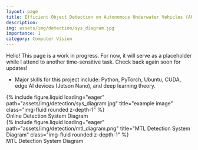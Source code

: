 ```yaml
---
layout: page
title: Efficient Object Detection on Autonomous Underwater Vehicles (AUVs)
description:
img: assets/img/detection/sys_diagram.jpg
importance: 1
category: Computer Vision
---
```


Hello! This page is a work in progress. For now, it will serve as a placeholder while I attend to another time-sensitive task. Check back again soon for updates!

- Major skills for this project include: Python, PyTorch, Ubuntu, CUDA, edge AI devices (Jetson Nano), and deep learning theory.

<div class="row justify-content-center">
    <div class="col-sm-6 mt-3 mt-md-0">
        {% include figure.liquid loading="eager" path="assets/img/detection/sys_diagram.jpg" title="example image" class="img-fluid rounded z-depth-1" %}
    </div>
</div>
<div class="caption">
    Online Detection System Diagram
</div>
<div class="row justify-content-center">
    <div class="col-sm-8 mt-3 mt-md-0">
        {% include figure.liquid loading="eager" path="assets/img/detection/mtl_diagram.png" title="MTL Detection System Diagram" class="img-fluid rounded z-depth-1" %}
    </div>
</div>
<div class="caption">
    MTL Detection System Diagram
</div>
